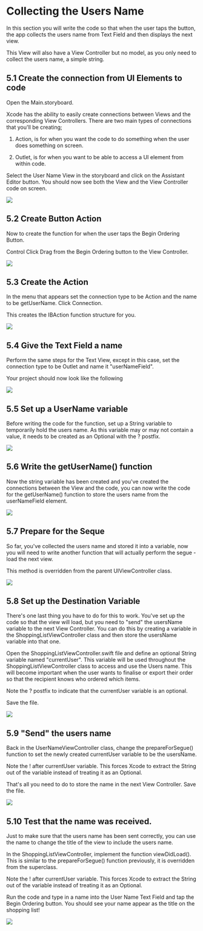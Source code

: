 # Collecting the Users Name

In this section you will write the code so that when the user taps the button, the app collects the users name from Text Field and then displays the next view.

This View will also have a View Controller but no model, as you only need to collect the users name, a simple string.

## 5.1 Create the connection from UI Elements to code

Open the Main.storyboard.

Xcode has the ability to easily create connections between Views and the corresponding View Controllers. There are two main types of connections that you'll be creating; 

1) Action, is for when you want the code to do something when the user does something on screen.

2) Outlet, is for when you want to be able to access a UI element from within code.

Select the User Name View in the storyboard and click on the Assistant Editor button. You should now see both the View and the View Controller code on screen.

![][22]

[22]: images/ltc-shopping-order-v1/create-the-connection-from-ui-elements-to-code.png

## 5.2 Create Button Action

Now to create the function for when the user taps the Begin Ordering Button.

Control Click Drag from the Begin Ordering button to the View Controller.

![][23]

[23]: images/ltc-shopping-order-v1/create-button-action.png

## 5.3 Create the Action

In the menu that appears set the connection type to be Action and the name to be getUserName. Click Connection. 

This creates the IBAction function structure for you.

![][24]

[24]: images/ltc-shopping-order-v1/create-the-action.png

## 5.4 Give the Text Field a name

Perform the same steps for the Text View, except in this case, set the connection type to be Outlet and name it "userNameField".

Your project should now look like the following

![][25]

[25]: images/ltc-shopping-order-v1/give-the-text-field-a-name.png

## 5.5 Set up a UserName variable

Before writing the code for the function, set up a String variable to temporarily hold the users name. As this variable may or may not contain a value, it needs to be created as an Optional with the ? postfix.

![][26]

[26]: images/ltc-shopping-order-v1/set-up-a-username-variable.png

## 5.6 Write the getUserName() function

Now the string variable has been created and you've created the connections between the View and the code, you can now write the code for the getUserName() function to store the users name from the userNameField element.

![][27]

[27]: images/ltc-shopping-order-v1/write-the-getusername---function.png

## 5.7 Prepare for the Seque

So far, you've collected the users name and stored it into a variable, now you will need to write another function that will actually perform the segue - load the next view.

This method is overridden from the parent UIViewController class.

![][28]

[28]: images/ltc-shopping-order-v1/prepare-for-the-seque.png

## 5.8 Set up the Destination Variable

There's one last thing you have to do for this to work. You've set up the code so that the view will load, but you need to "send" the usersName variable to the next View Controller. You can do this by creating a variable in the ShoppingListViewController class and then store the usersName variable into that one.

Open the ShoppingListViewController.swift file and define an optional String variable named "currentUser". This variable will be used throughout the ShoppingListViewController class to access and use the Users name. This will become important when the user wants to finalise or export their order so that the recipient knows who ordered which items.

Note the ? postfix to indicate that the currentUser variable is an optional.

Save the file.

![][29]

[29]: images/ltc-shopping-order-v1/set-up-the-destination-variable.png

## 5.9 "Send" the users name

Back in the UserNameViewController class, change the prepareForSegue() function to set the newly created currentUser variable to be the usersName.

Note the ! after currentUser variable. This forces Xcode to extract the String out of the variable instead of treating it as an Optional.

That's all you need to do to store the name in the next View Controller. Save the file.

![][30]

[30]: images/ltc-shopping-order-v1/-send--the-users-name.png

## 5.10 Test that the name was received.

Just to make sure that the users name has been sent correctly, you can use the name to change the title of the view to include the users name.

In the ShoppingListViewController, implement the function viewDidLoad(). This is similar to the prepareForSegue() function previously, it is overridden from the superclass.

Note the ! after currentUser variable. This forces Xcode to extract the String out of the variable instead of treating it as an Optional.

Run the code and type in a name into the User Name Text Field and tap the Begin Ordering button. You should see your name appear as the title on the shopping list!

![][31]

[31]: images/ltc-shopping-order-v1/test-that-the-name-was-received.png